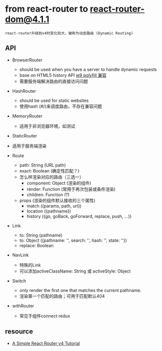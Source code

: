 # from react-router to react-router-dom@4.1.1

```
react-router升级到v4时变化较大，被称为动态路由 (Dynamic Routing)
```

## API
- BrowserRouter
  * should be used when you have a server to handle dynamic requests
  * base on HTML5 history API [ie9 polyfill 兼容](https://github.com/devote/HTML5-History-API)
  * 需要服务端解决路由的直接访问问题

- HashRouter
  * should be used for static websites
  * 使用hash (#/)来调度路由，不存在兼容问题

- MemoryRouter
  * 适用于非浏览器环境，如测试

- StaticRouter
 * 适用于服务端渲染

- Route
  * path: String (URL path)
  * exact: Boolean (确定性匹配？)
  * 怎么样渲染对应的路由（三选一）
    - component: Object (渲染的组件)
    - render: Function (常用于再次包装或条件渲染)
    - children: Function (?)
  * props (渲染的组件默认接收的三个属性)
    - match ({params, path, url})
    - location ({pathname})
    - history ({go, goBack, goForward, replace, push, ...})

- Link
  * to: String (pathname)
  * to: Object ({pathname: '', search: '', hash: '', state: ''})
  * replace: Boolean

- NavLink
  * 特殊的Link
  * 可以添加activeClassName: String 或 activeStyle: Object
 
- Switch
  * only render the first one that matches the current pathname.
  * 渲染第一个匹配的路由；可用于匹配默认404

- withRouter
  * 常见于组件connect redux


## resource
* [A Simple React Router v4 Tutorial](https://medium.com/@pshrmn/a-simple-react-router-v4-tutorial-7f23ff27adf)